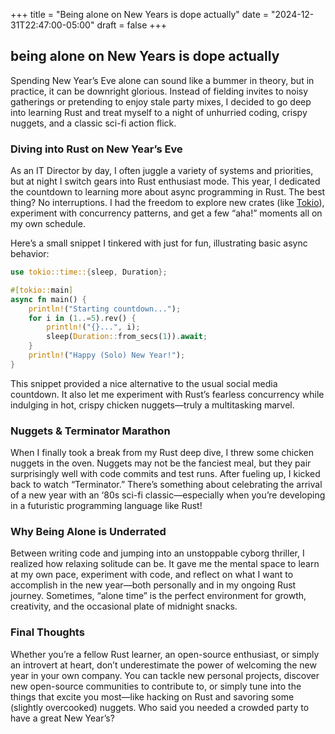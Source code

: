 +++
title = "Being alone on New Years is dope actually"
date = "2024-12-31T22:47:00-05:00"
draft = false
+++

## being alone on New Years is dope actually

Spending New Year’s Eve alone can sound like a bummer in theory, but in practice, it can be downright glorious. Instead of fielding invites to noisy gatherings or pretending to enjoy stale party mixes, I decided to go deep into learning Rust and treat myself to a night of unhurried coding, crispy nuggets, and a classic sci-fi action flick.

### Diving into Rust on New Year’s Eve

As an IT Director by day, I often juggle a variety of systems and priorities, but at night I switch gears into Rust enthusiast mode. This year, I dedicated the countdown to learning more about async programming in Rust. The best thing? No interruptions. I had the freedom to explore new crates (like [Tokio](https://github.com/tokio-rs/tokio)), experiment with concurrency patterns, and get a few “aha!” moments all on my own schedule.

Here’s a small snippet I tinkered with just for fun, illustrating basic async behavior:

```rust
use tokio::time::{sleep, Duration};

#[tokio::main]
async fn main() {
    println!("Starting countdown...");
    for i in (1..=5).rev() {
        println!("{}...", i);
        sleep(Duration::from_secs(1)).await;
    }
    println!("Happy (Solo) New Year!");
}
```

This snippet provided a nice alternative to the usual social media countdown. It also let me experiment with Rust’s fearless concurrency while indulging in hot, crispy chicken nuggets—truly a multitasking marvel.

### Nuggets & Terminator Marathon

When I finally took a break from my Rust deep dive, I threw some chicken nuggets in the oven. Nuggets may not be the fanciest meal, but they pair surprisingly well with code commits and test runs. After fueling up, I kicked back to watch “Terminator.” There’s something about celebrating the arrival of a new year with an ‘80s sci-fi classic—especially when you’re developing in a futuristic programming language like Rust!

### Why Being Alone is Underrated

Between writing code and jumping into an unstoppable cyborg thriller, I realized how relaxing solitude can be. It gave me the mental space to learn at my own pace, experiment with code, and reflect on what I want to accomplish in the new year—both personally and in my ongoing Rust journey. Sometimes, “alone time” is the perfect environment for growth, creativity, and the occasional plate of midnight snacks.

### Final Thoughts

Whether you’re a fellow Rust learner, an open-source enthusiast, or simply an introvert at heart, don’t underestimate the power of welcoming the new year in your own company. You can tackle new personal projects, discover new open-source communities to contribute to, or simply tune into the things that excite you most—like hacking on Rust and savoring some (slightly overcooked) nuggets. Who said you needed a crowded party to have a great New Year’s?
